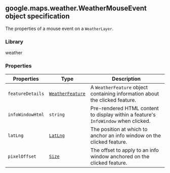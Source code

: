 <h2 id="WeatherMouseEvent">
google.maps.weather.WeatherMouseEvent
object specification
</h2><p>The properties of a mouse event on a <code>WeatherLayer</code>.</p><h3 id="devsite_header_348">Library</h3><p>weather</p><h3 id="devsite_header_349">Properties</h3><table summary="interface WeatherMouseEvent - Properties" width="100%">
<thead>
<tr><th>Properties</th>
<th>Type</th>
<th>Description</th>
</tr></thead>
<tbody>
<tr>
<td><code>featureDetails</code></td>
<td><code><a href="https://github.com/amenadiel/google-maps-documentation/blob/master/docs/google.maps.weather.WeatherFeature.md">WeatherFeature</a></code></td>
<td>A <code>WeatherFeature</code> object containing information about the clicked feature.</td>
</tr>
<tr>
<td><code>infoWindowHtml</code></td>
<td><code>string</code></td>
<td>Pre-rendered HTML content to display within a feature's <code>InfoWindow</code> when clicked.</td>
</tr>
<tr>
<td><code>latLng</code></td>
<td><code><a href="https://github.com/amenadiel/google-maps-documentation/blob/master/docs/google.maps.LatLng.md">LatLng</a></code></td>
<td>The position at which to anchor an info window on the clicked feature.</td>
</tr>
<tr>
<td><code>pixelOffset</code></td>
<td><code><a href="https://github.com/amenadiel/google-maps-documentation/blob/master/docs/google.maps.Size.md">Size</a></code></td>
<td>The offset to apply to an info window anchored on the clicked feature.</td>
</tr>
</tbody>
</table>